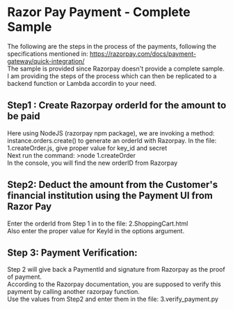 # Razor Pay Payment - Complete Sample
The following are the steps in the process of the payments, following the specifications mentioned in: https://razorpay.com/docs/payment-gateway/quick-integration/<br/>
The sample is provided since Razorpay doesn't provide a complete sample.<br/>
I am providing the steps of the process which can then be replicated to a backend function or Lambda accordin to your need.<br/>

## Step1 : Create Razorpay orderId for the amount to be paid
Here using NodeJS (razorpay npm package), we are invoking a method: instance.orders.create() to generate an orderId with Razorpay.
In the file: 1.createOrder.js, give proper value for key_id and secret<br/>
Next run the command: >node 1.createOrder<br/>
In the console, you will find the new orderID from Razorpay <br/>

## Step2: Deduct the amount from the Customer's financial institution using the Payment UI from Razor Pay <br/>
Enter the orderId from Step 1 in to the file: 2.ShoppingCart.html<br/>
Also enter the proper value for KeyId in the options argument. <br/>


## Step 3: Payment Verification: <br/>
Step 2 will give back a PaymentId and signature from Razorpay as the proof of payment.<br/>
According to the Razorpay documentation, you are supposed to verify this payment by calling another razorpay function.<br/>
Use the values from Step2 and enter them in the file: 3.verify_payment.py


